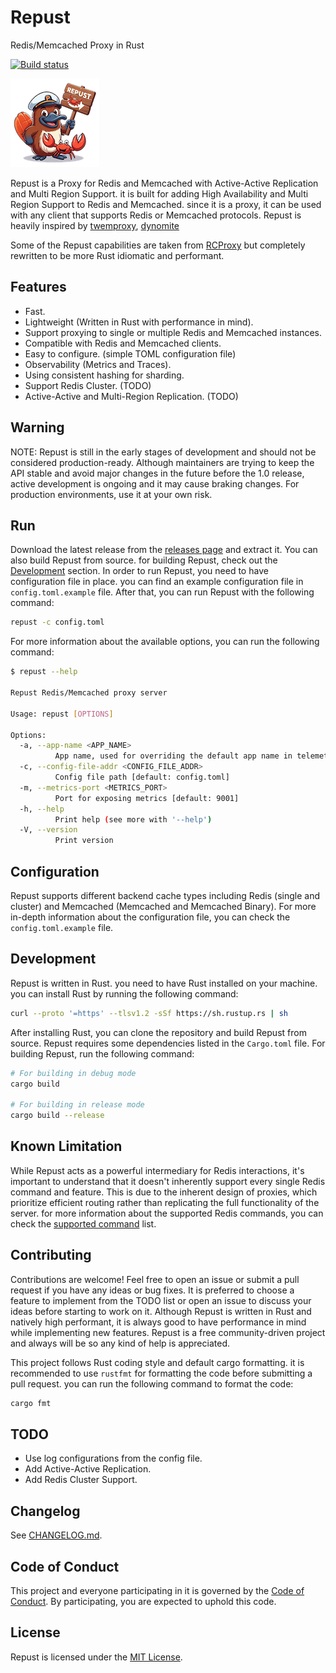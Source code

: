 # Repust

Redis/Memcached Proxy in Rust

[![Build status](https://github.com/saeidakbari/repust/actions/workflows/ci.yml/badge.svg?branch=main)](https://github.com/saeidakbari/repust/actions/workflows/ci.yml)

![repust logo](.assets/logo.png)

Repust is a Proxy for Redis and Memcached with Active-Active Replication and Multi Region Support. it is built for
adding High Availability and Multi Region Support to Redis and Memcached. since it is a proxy, it can be used with any
client that supports Redis or Memcached protocols. Repust is heavily inspired by [twemproxy](https://github.com/twitter/twemproxy),
[dynomite](https://github.com/Netflix/dynomite)

Some of the Repust capabilities are taken from [RCProxy](https://github.com/clia/rcproxy) but completely
rewritten to be more Rust idiomatic and performant.

## Features

+ Fast.
+ Lightweight (Written in Rust with performance in mind).
+ Support proxying to single or multiple Redis and Memcached instances.
+ Compatible with Redis and Memcached clients.
+ Easy to configure. (simple TOML configuration file)
+ Observability (Metrics and Traces).
+ Using consistent hashing for sharding.
+ Support Redis Cluster. (TODO)
+ Active-Active and Multi-Region Replication. (TODO)

## Warning

NOTE: Repust is still in the early stages of development and should not be considered production-ready.
Although maintainers are trying to keep the API stable and avoid major changes in the future before the 1.0 release,
active development is ongoing and it may cause braking changes. For production environments, use it at your own risk.

## Run

Download the latest release from the [releases page](https://github.com/saeidakbari/repust/releases) and extract it. You
can also build Repust from source. for building Repust, check out the [Development](#development) section.
In order to run Repust, you need to have configuration file in place. you can find an example configuration file in `config.toml.example` file.
After that, you can run Repust with the following command:

```bash
repust -c config.toml
```

For more information about the available options, you can run the following command:

```bash
$ repust --help

Repust Redis/Memcached proxy server

Usage: repust [OPTIONS]

Options:
  -a, --app-name <APP_NAME>
          App name, used for overriding the default app name in telemetry [default: repust]
  -c, --config-file-addr <CONFIG_FILE_ADDR>
          Config file path [default: config.toml]
  -m, --metrics-port <METRICS_PORT>
          Port for exposing metrics [default: 9001]
  -h, --help
          Print help (see more with '--help')
  -V, --version
          Print version
```

## Configuration

Repust supports different backend cache types including Redis (single and cluster) and Memcached (Memcached and Memcached Binary).
For more in-depth information about the configuration file, you can check the `config.toml.example` file.

## Development

Repust is written in Rust. you need to have Rust installed on your machine. you can install Rust by running the following command:

```bash
curl --proto '=https' --tlsv1.2 -sSf https://sh.rustup.rs | sh
```

After installing Rust, you can clone the repository and build Repust from source. Repust requires some dependencies listed
in the `Cargo.toml` file. For building Repust, run the following command:

```bash
# For building in debug mode
cargo build

# For building in release mode
cargo build --release
```

## Known Limitation

While Repust acts as a powerful intermediary for Redis interactions, it's important to understand that it doesn't
inherently support every single Redis command and feature. This is due to the inherent design of proxies, which
prioritize efficient routing rather than replicating the full functionality of the server. for more information about
the supported Redis commands, you can check the [supported command](docs/commands.md) list.

## Contributing

Contributions are welcome! Feel free to open an issue or submit a pull request if you have any ideas or bug fixes. It is
preferred to choose a feature to implement from the TODO list or open an issue to discuss your ideas before starting to work on it.
Although Repust is written in Rust and natively high performant, it is always good to have performance in mind while implementing new features.
Repust is a free community-driven project and always will be so any kind of help is appreciated.

This project follows Rust coding style and default cargo formatting. it is recommended to use `rustfmt` for formatting the code
before submitting a pull request. you can run the following command to format the code:

```bash
cargo fmt
```

## TODO

+ Use log configurations from the config file.
+ Add Active-Active Replication.
+ Add Redis Cluster Support.

## Changelog

See [CHANGELOG.md](CHANGELOG.md).

## Code of Conduct

This project and everyone participating in it is governed by the [Code of Conduct](CODE_OF_CONDUCT.md).
By participating, you are expected to uphold this code.

## License

Repust is licensed under the [MIT License](LICENSE).
